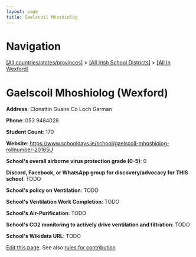 ```yaml
---
layout: page
title: Gaelscoil Mhoshiolog
---
```

# Navigation

[[All countries/states/provinces]](../../..) > [[All Irish School Districts]](../..) > [[All In Wexford]](..)

# Gaelscoil Mhoshiolog (Wexford)

**Address**: Clonattin Guaire Co Loch Garman

**Phone**: 053 9484028

**Student Count**: 170

**Website**: <https://www.schooldays.ie/school/gaelscoil-mhoshiolog-rollnumber-20165U>

**School's overall airborne virus protection grade (0-5)**: 0

**Discord, Facebook, or WhatsApp group for discovery/advocacy for THIS school**: TODO

**School's policy on Ventilation**: TODO

**School's Ventilation Work Completion**: TODO

**School's Air-Purification**: TODO

**School's CO2 monitoring to actively drive ventilation and filtration**: TODO

**School's Wikidata URL**: TODO


[Edit this page](https://github.com/ventilate-schools/Ireland/edit/main/./Wexford/Gaelscoil_Mhoshiolog.md). See also [rules for contribution](../../../contribution-rules/)
